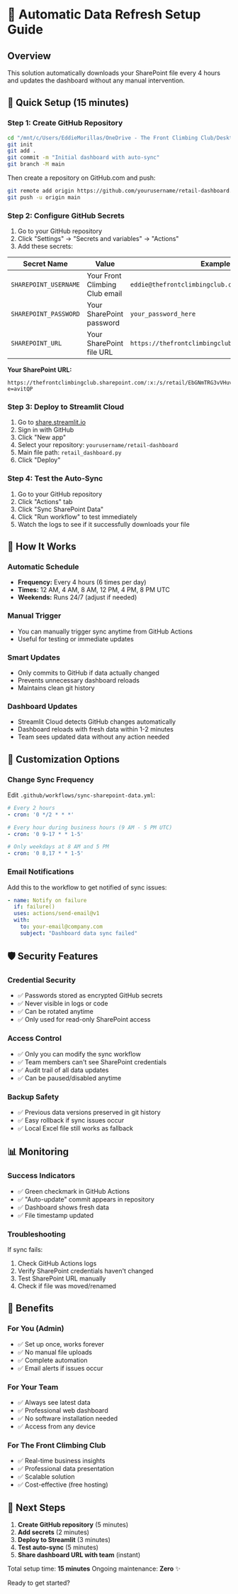 # 🔄 Automatic Data Refresh Setup Guide

## Overview
This solution automatically downloads your SharePoint file every 4 hours and updates the dashboard without any manual intervention.

## 🚀 Quick Setup (15 minutes)

### Step 1: Create GitHub Repository
```bash
cd "/mnt/c/Users/EddieMorillas/OneDrive - The Front Climbing Club/Desktop/Retail Dashboard"
git init
git add .
git commit -m "Initial dashboard with auto-sync"
git branch -M main
```

Then create a repository on GitHub.com and push:
```bash
git remote add origin https://github.com/yourusername/retail-dashboard.git
git push -u origin main
```

### Step 2: Configure GitHub Secrets
1. Go to your GitHub repository
2. Click "Settings" → "Secrets and variables" → "Actions"
3. Add these secrets:

| Secret Name | Value | Example |
|-------------|--------|---------|
| `SHAREPOINT_USERNAME` | Your Front Climbing Club email | `eddie@thefrontclimbingclub.com` |
| `SHAREPOINT_PASSWORD` | Your SharePoint password | `your_password_here` |
| `SHAREPOINT_URL` | Your SharePoint file URL | `https://thefrontclimbingclub.sharepoint.com/...` |

**Your SharePoint URL:**
```
https://thefrontclimbingclub.sharepoint.com/:x:/s/retail/EbGNmTRG3vVHuvBaTFQJUVkBNhIAKY1F5kQCTLdjEzFVHg?e=avitQP
```

### Step 3: Deploy to Streamlit Cloud
1. Go to [share.streamlit.io](https://share.streamlit.io)
2. Sign in with GitHub
3. Click "New app"
4. Select your repository: `yourusername/retail-dashboard`
5. Main file path: `retail_dashboard.py`
6. Click "Deploy"

### Step 4: Test the Auto-Sync
1. Go to your GitHub repository
2. Click "Actions" tab
3. Click "Sync SharePoint Data"
4. Click "Run workflow" to test immediately
5. Watch the logs to see if it successfully downloads your file

## 🎯 How It Works

### Automatic Schedule
- **Frequency:** Every 4 hours (6 times per day)
- **Times:** 12 AM, 4 AM, 8 AM, 12 PM, 4 PM, 8 PM UTC
- **Weekends:** Runs 24/7 (adjust if needed)

### Manual Trigger
- You can manually trigger sync anytime from GitHub Actions
- Useful for testing or immediate updates

### Smart Updates
- Only commits to GitHub if data actually changed
- Prevents unnecessary dashboard reloads
- Maintains clean git history

### Dashboard Updates
- Streamlit Cloud detects GitHub changes automatically
- Dashboard reloads with fresh data within 1-2 minutes
- Team sees updated data without any action needed

## 🔧 Customization Options

### Change Sync Frequency
Edit `.github/workflows/sync-sharepoint-data.yml`:

```yaml
# Every 2 hours
- cron: '0 */2 * * *'

# Every hour during business hours (9 AM - 5 PM UTC)
- cron: '0 9-17 * * 1-5'

# Only weekdays at 8 AM and 5 PM
- cron: '0 8,17 * * 1-5'
```

### Email Notifications
Add this to the workflow to get notified of sync issues:

```yaml
- name: Notify on failure
  if: failure()
  uses: actions/send-email@v1
  with:
    to: your-email@company.com
    subject: "Dashboard data sync failed"
```

## 🛡️ Security Features

### Credential Security
- ✅ Passwords stored as encrypted GitHub secrets
- ✅ Never visible in logs or code
- ✅ Can be rotated anytime
- ✅ Only used for read-only SharePoint access

### Access Control
- ✅ Only you can modify the sync workflow
- ✅ Team members can't see SharePoint credentials
- ✅ Audit trail of all data updates
- ✅ Can be paused/disabled anytime

### Backup Safety
- ✅ Previous data versions preserved in git history
- ✅ Easy rollback if sync issues occur
- ✅ Local Excel file still works as fallback

## 📊 Monitoring

### Success Indicators
- ✅ Green checkmark in GitHub Actions
- ✅ "Auto-update" commit appears in repository
- ✅ Dashboard shows fresh data
- ✅ File timestamp updated

### Troubleshooting
If sync fails:
1. Check GitHub Actions logs
2. Verify SharePoint credentials haven't changed
3. Test SharePoint URL manually
4. Check if file was moved/renamed

## 🎉 Benefits

### For You (Admin)
- ✅ Set up once, works forever
- ✅ No manual file uploads
- ✅ Complete automation
- ✅ Email alerts if issues occur

### For Your Team
- ✅ Always see latest data
- ✅ Professional web dashboard
- ✅ No software installation needed
- ✅ Access from any device

### For The Front Climbing Club
- ✅ Real-time business insights
- ✅ Professional data presentation
- ✅ Scalable solution
- ✅ Cost-effective (free hosting)

## 🚦 Next Steps

1. **Create GitHub repository** (5 minutes)
2. **Add secrets** (2 minutes)
3. **Deploy to Streamlit** (3 minutes)
4. **Test auto-sync** (5 minutes)
5. **Share dashboard URL with team** (instant)

Total setup time: **15 minutes**
Ongoing maintenance: **Zero** ✨

Ready to get started?